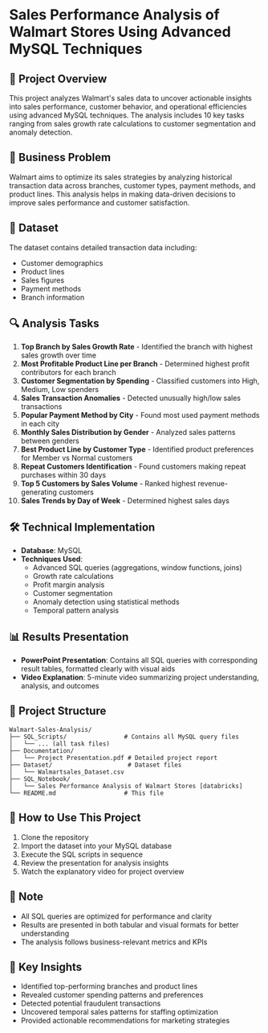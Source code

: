 # Sales Performance Analysis of Walmart Stores Using Advanced MySQL Techniques

## 📌 Project Overview
This project analyzes Walmart's sales data to uncover actionable insights into sales performance, customer behavior, and operational efficiencies using advanced MySQL techniques. The analysis includes 10 key tasks ranging from sales growth rate calculations to customer segmentation and anomaly detection.

## 🎯 Business Problem
Walmart aims to optimize its sales strategies by analyzing historical transaction data across branches, customer types, payment methods, and product lines. This analysis helps in making data-driven decisions to improve sales performance and customer satisfaction.

## 📂 Dataset
The dataset contains detailed transaction data including:
- Customer demographics
- Product lines
- Sales figures
- Payment methods
- Branch information

## 🔍 Analysis Tasks
1. **Top Branch by Sales Growth Rate** - Identified the branch with highest sales growth over time
2. **Most Profitable Product Line per Branch** - Determined highest profit contributors for each branch
3. **Customer Segmentation by Spending** - Classified customers into High, Medium, Low spenders
4. **Sales Transaction Anomalies** - Detected unusually high/low sales transactions
5. **Popular Payment Method by City** - Found most used payment methods in each city
6. **Monthly Sales Distribution by Gender** - Analyzed sales patterns between genders
7. **Best Product Line by Customer Type** - Identified product preferences for Member vs Normal customers
8. **Repeat Customers Identification** - Found customers making repeat purchases within 30 days
9. **Top 5 Customers by Sales Volume** - Ranked highest revenue-generating customers
10. **Sales Trends by Day of Week** - Determined highest sales days

## 🛠️ Technical Implementation
- **Database**: MySQL
- **Techniques Used**:
  - Advanced SQL queries (aggregations, window functions, joins)
  - Growth rate calculations
  - Profit margin analysis
  - Customer segmentation
  - Anomaly detection using statistical methods
  - Temporal pattern analysis

## 📊 Results Presentation
- **PowerPoint Presentation**: Contains all SQL queries with corresponding result tables, formatted clearly with visual aids
- **Video Explanation**: 5-minute video summarizing project understanding, analysis, and outcomes

## 📂 Project Structure
```
Walmart-Sales-Analysis/
├── SQL_Scripts/                # Contains all MySQL query files
│   └── ... (all task files)
├── Documentation/
│   └── Project Presentation.pdf # Detailed project report
├── Dataset/                     # Dataset files
│   └── Walmartsales_Dataset.csv
├── SQL_Notebook/                    
│   └── Sales Performance Analysis of Walmart Stores [databricks]
└── README.md                   # This file
```

## 🚀 How to Use This Project
1. Clone the repository
2. Import the dataset into your MySQL database
3. Execute the SQL scripts in sequence
4. Review the presentation for analysis insights
5. Watch the explanatory video for project overview

## 📝 Note
- All SQL queries are optimized for performance and clarity
- Results are presented in both tabular and visual formats for better understanding
- The analysis follows business-relevant metrics and KPIs

## 👨 Key Insights
- Identified top-performing branches and product lines
- Revealed customer spending patterns and preferences
- Detected potential fraudulent transactions
- Uncovered temporal sales patterns for staffing optimization
- Provided actionable recommendations for marketing strategies

